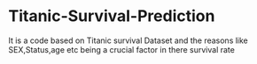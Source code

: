 # Titanic-Survival-Prediction
It is a code based on Titanic survival Dataset and the reasons like SEX,Status,age etc being a crucial factor in there survival rate
